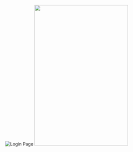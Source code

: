 ![Login Page](https://firebasestorage.googleapis.com/v0/b/day-11-9d736.appspot.com/o/Shivam's%20App%2FScreenshot_2024-06-27-17-23-46-50_6791a891f8ee220ff3f89ca4d0e7e1b6.jpg?alt=media&token=541ee246-dc17-4d95-9e94-e89df2c53f35)
<img src="images/example.png](https://firebasestorage.googleapis.com/v0/b/day-11-9d736.appspot.com/o/Shivam's%20App%2FScreenshot_2024-06-27-17-23-46-50_6791a891f8ee220ff3f89ca4d0e7e1b6.jpg?alt=media&token=541ee246-dc17-4d95-9e94-e89df2c53f35" width="300" height="450" />
